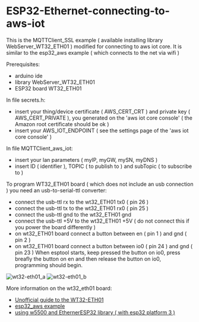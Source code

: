# ESP32-Ethernet-connecting-to-aws-iot
This is the MQTTClient_SSL example ( available installing library WebServer_WT32_ETH01 ) modified for connecting to aws iot core.
It is similar to the esp32_aws example ( which connects to the net via wifi )

Prerequisites:
- arduino ide
- library WebServer_WT32_ETH01
- ESP32 board WT32_ETH01

In file secrets.h:
- insert your thing/device certificate ( AWS_CERT_CRT ) and private key ( AWS_CERT_PRIVATE ), you generated on the 'aws iot core console' ( the Amazon root certificate should be ok )
- insert your AWS_IOT_ENDPOINT ( see the settings page of the 'aws iot core console'  )

In file MQTTClient_aws_iot:
- insert your lan parameters ( myIP, myGW, mySN, myDNS )
- insert ID ( identifier ), TOPIC ( to publish to ) and subTopic ( to subscribe to )

To program WT32_ETH01 board ( which does not include an usb connection ) you need an usb-to-serial-ttl converter:
- connect the usb-ttl rx to the wt32_ETH01 tx0 ( pin 26 )
- connect the usb-ttl tx to the wt32_ETH01 rx0 ( pin 25 )
- connect the usb-ttl gnd to the wt32_ETH01 gnd
- connect the usb-ttl +5V to the wt32_ETH01 +5V ( do not connect this if you power the board differently )
- on wt32_ETH01 board connect a button between en ( pin 1 ) and gnd ( pin 2 )
- on wt32_ETH01 board connect a button between io0 ( pin 24 ) and gnd ( pin 23 )
When esptool starts, keep pressed the button on io0, press breafly the button on en and then release the button on io0, programming should begin.

![wt32-eth01_a](https://github.com/user-attachments/assets/fb0572c2-574e-49fb-8de9-6801417946cb)
![wt32-eth01_b](https://github.com/user-attachments/assets/480acd31-d88e-41e9-a835-ca398ab7b56a)


More information on the wt32_eth01 board:
- <a href="https://github.com/egnor/wt32-eth01?tab=readme-ov-file#unofficial-guide-to-the-wt32-eth01" target="_blank">Unofficial guide to the WT32-ETH01</a>
- <a href="https://aws.amazon.com/it/blogs/compute/building-an-aws-iot-core-device-using-aws-serverless-and-an-esp32/" target="_blank">esp32_aws example</a>
- <a href="https://forum.arduino.cc/t/need-help-on-esp32-w5000-mqtt-with-ssl/1271983" target="_blank">using w5500 and EthernerESP32 library ( with esp32 platform 3 )</a>
